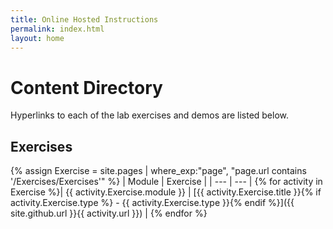 ```yaml
---
title: Online Hosted Instructions
permalink: index.html
layout: home
---
```


# Content Directory

Hyperlinks to each of the lab exercises and demos are listed below.

## Exercises

{% assign Exercise = site.pages | where_exp:"page", "page.url contains '/Exercises/Exercises'" %}
| Module | Exercise |
| --- | --- | 
{% for activity in Exercise  %}| {{ activity.Exercise.module }} | [{{ activity.Exercise.title }}{% if activity.Exercise.type %} - {{ activity.Exercise.type }}{% endif %}]({{ site.github.url }}{{ activity.url }}) |
{% endfor %}


